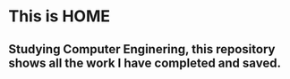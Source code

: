 # This is HOME
## Studying Computer Enginering, this repository shows all the work I have completed and saved. 
